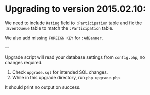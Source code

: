 Upgrading to version 2015.02.10:
================================

We need to include `Rating` field to `:Participation` table and fix the `:EventQueue` table
to match the `:Participation` table.

We also add missing `FOREIGN KEY` for `:AdBanner`.

--

Upgrade script will read your database settings from `config.php`, no changes required.

1. Check `upgrade.sql` for intended SQL changes.
2. While in this upgrade directory, run `php upgrade.php`

It should print no output on success.
